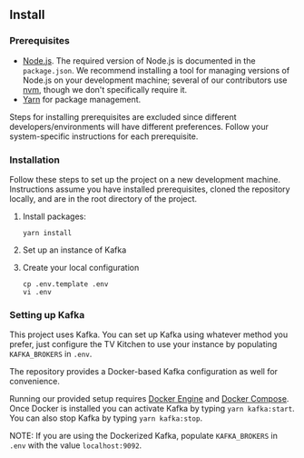 ## Install

### Prerequisites

- [Node.js](https://nodejs.org/). The required version of Node.js is documented in the `package.json`. We recommend installing a tool for managing versions of Node.js on your development machine; several of our contributors use [nvm](https://nvm.sh), though we don't specifically require it.
- [Yarn](https://yarnpkg.com/) for package management.

Steps for installing prerequisites are excluded since different developers/environments will have different preferences. Follow your system-specific instructions for each prerequisite.

### Installation

Follow these steps to set up the project on a new development machine. Instructions assume you have installed prerequisites, cloned the repository locally, and are in the root directory of the project.

1. Install packages:

    ```shell
    yarn install
    ```

2. Set up an instance of Kafka

3. Create your local configuration

    ```shell
    cp .env.template .env
    vi .env
    ```

### Setting up Kafka

This project uses Kafka. You can set up Kafka using whatever method you prefer, just configure the TV Kitchen to use your instance by populating `KAFKA_BROKERS` in `.env`.

The repository provides a Docker-based Kafka configuration as well for convenience.

Running our provided setup requires [Docker Engine](https://docs.docker.com/engine/install/) and [Docker Compose](https://docs.docker.com/compose/install/).  Once Docker is installed you can activate Kafka by typing `yarn kafka:start`.  You can also stop Kafka by typing `yarn kafka:stop`.

NOTE: If you are using the Dockerized Kafka, populate `KAFKA_BROKERS` in `.env` with the value `localhost:9092`.
